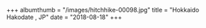 +++
albumthumb = "/images/hitchhike-00098.jpg"
title = "Hokkaido Hakodate , JP"
date = "2018-08-18"
+++
